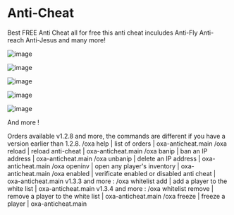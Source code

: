 # Anti-Cheat
Best FREE Anti Cheat all for free this anti cheat inculudes Anti-Fly Anti-reach Anti-Jesus and many more!

![image](https://github.com/BestAnticheatsFREE/Anti-Cheat/assets/159958032/fefde5e0-8bb0-4cbe-b5e8-aaad88698117)

![image](https://github.com/BestAnticheatsFREE/Anti-Cheat/assets/159958032/8d6b8c40-6f42-4896-838e-8116ea974429)

![image](https://github.com/BestAnticheatsFREE/Anti-Cheat/assets/159958032/6ca2702b-658f-4d7b-8a8a-eac2cbad2316)

![image](https://github.com/BestAnticheatsFREE/Anti-Cheat/assets/159958032/e536313d-c2d0-4498-9aeb-864da5ca45ac)

![image](https://github.com/BestAnticheatsFREE/Anti-Cheat/assets/159958032/f14a48ec-bd2c-4376-9efc-32f7312a757f)

And more !


Orders available​
v1.2.8 and more, the commands are different if you have a version earlier than 1.2.8.
/oxa help | list of orders | oxa-anticheat.main
/oxa reload | reload anti-cheat | oxa-anticheat.main
/oxa banip <ip> | ban an IP address | oxa-anticheat.main
/oxa unbanip <ip> | delete an IP address | oxa-anticheat.main
/oxa openinv <player> | open any player's inventory | oxa-anticheat.main
/oxa enabled | verificate enabled or disabled anti cheat | oxa-anticheat.main
v1.3.3 and more :
/oxa whitelist add <pseudo> | add a player to the white list | oxa-anticheat.main
v1.3.4 and more :
/oxa whitelist remove <player> | remove a player to the white list | oxa-anticheat.main
/oxa freeze <player> <duration> | freeze a player | oxa-anticheat.main

